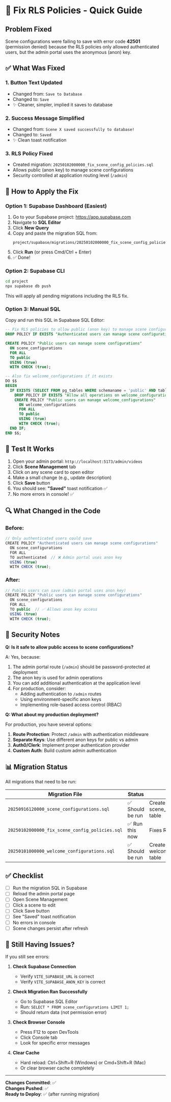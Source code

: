 # 🔧 Fix RLS Policies - Quick Guide

## Problem Fixed
Scene configurations were failing to save with error code **42501** (permission denied) because the RLS policies only allowed authenticated users, but the admin portal uses the anonymous (anon) key.

## ✅ What Was Fixed

### 1. **Button Text Updated**
- Changed from: `Save to Database`
- Changed to: `Save`
- ✨ Cleaner, simpler, implied it saves to database

### 2. **Success Message Simplified**
- Changed from: `Scene X saved successfully to database!`
- Changed to: `Saved`
- ✨ Clean toast notification

### 3. **RLS Policy Fixed**
- Created migration: `20250102000000_fix_scene_config_policies.sql`
- Allows public (anon key) to manage scene configurations
- Security controlled at application routing level (`/admin`)

## 🚀 How to Apply the Fix

### Option 1: Supabase Dashboard (Easiest)

1. Go to your Supabase project: https://app.supabase.com
2. Navigate to **SQL Editor**
3. Click **New Query**
4. Copy and paste the migration SQL from:
   ```
   project/supabase/migrations/20250102000000_fix_scene_config_policies.sql
   ```
5. Click **Run** (or press Cmd/Ctrl + Enter)
6. ✅ Done!

### Option 2: Supabase CLI

```bash
cd project
npx supabase db push
```

This will apply all pending migrations including the RLS fix.

### Option 3: Manual SQL

Copy and run this SQL in Supabase SQL Editor:

```sql
-- Fix RLS policies to allow public (anon key) to manage scene configurations
DROP POLICY IF EXISTS "Authenticated users can manage scene configurations" ON scene_configurations;

CREATE POLICY "Public users can manage scene configurations"
  ON scene_configurations
  FOR ALL
  TO public
  USING (true)
  WITH CHECK (true);

-- Also fix welcome_configurations if it exists
DO $$
BEGIN
  IF EXISTS (SELECT FROM pg_tables WHERE schemaname = 'public' AND tablename = 'welcome_configurations') THEN
    DROP POLICY IF EXISTS "Allow all operations on welcome_configurations" ON welcome_configurations;
    CREATE POLICY "Public users can manage welcome_configurations"
      ON welcome_configurations
      FOR ALL
      TO public
      USING (true)
      WITH CHECK (true);
  END IF;
END $$;
```

## 🎯 Test It Works

1. Open your admin portal: `http://localhost:5173/admin/videos`
2. Click **Scene Management** tab
3. Click on any scene card to open editor
4. Make a small change (e.g., update description)
5. Click **Save** button
6. You should see: **"Saved"** toast notification ✅
7. No more errors in console! ✅

## 🔍 What Changed in the Code

### Before:
```typescript
// Only authenticated users could save
CREATE POLICY "Authenticated users can manage scene configurations"
  ON scene_configurations
  FOR ALL
  TO authenticated  // ❌ Admin portal uses anon key
  USING (true)
  WITH CHECK (true);
```

### After:
```typescript
// Public users can save (admin portal uses anon key)
CREATE POLICY "Public users can manage scene configurations"
  ON scene_configurations
  FOR ALL
  TO public  // ✅ Allows anon key access
  USING (true)
  WITH CHECK (true);
```

## 🔐 Security Notes

**Q: Is it safe to allow public access to scene configurations?**

A: Yes, because:
1. The admin portal route (`/admin`) should be password-protected at deployment
2. The anon key is used for admin operations
3. You can add additional authentication at the application level
4. For production, consider:
   - Adding authentication to `/admin` routes
   - Using environment-specific anon keys
   - Implementing role-based access control (RBAC)

**Q: What about my production deployment?**

For production, you have several options:
1. **Route Protection**: Protect `/admin` with authentication middleware
2. **Separate Keys**: Use different anon keys for public vs admin
3. **Auth0/Clerk**: Implement proper authentication provider
4. **Custom Auth**: Build custom admin authentication

## 📊 Migration Status

All migrations that need to be run:

| Migration File | Status | Purpose |
|---|---|---|
| `20250916120000_scene_configurations.sql` | ✅ Should be run | Creates scene_configurations table |
| `20250102000000_fix_scene_config_policies.sql` | ✅ Run this now | Fixes RLS policies |
| `20250101000000_welcome_configurations.sql` | ✅ Should be run | Creates welcome_configurations table |

## ✅ Checklist

- [ ] Run the migration SQL in Supabase
- [ ] Reload the admin portal page
- [ ] Open Scene Management
- [ ] Click a scene to edit
- [ ] Click Save button
- [ ] See "Saved" toast notification
- [ ] No errors in console
- [ ] Scene changes persist after refresh

## 🐛 Still Having Issues?

If you still see errors:

1. **Check Supabase Connection**
   - Verify `VITE_SUPABASE_URL` is correct
   - Verify `VITE_SUPABASE_ANON_KEY` is correct

2. **Check Migration Ran Successfully**
   - Go to Supabase SQL Editor
   - Run: `SELECT * FROM scene_configurations LIMIT 1;`
   - Should return data (not permission error)

3. **Check Browser Console**
   - Press F12 to open DevTools
   - Click Console tab
   - Look for specific error messages

4. **Clear Cache**
   - Hard reload: Ctrl+Shift+R (Windows) or Cmd+Shift+R (Mac)
   - Or clear browser cache completely

---

**Changes Committed**: ✅  
**Changes Pushed**: ✅  
**Ready to Deploy**: ✅ (after running migration)

